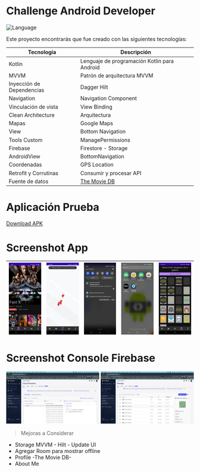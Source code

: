 # Challenge Android Developer
![Language](https://img.shields.io/badge/Language-Kotlin-purple.svg)

Este proyecto encontrarás que fue creado con las siguientes tecnologías:

| Tecnología | Descripción |
| ------ | ------ |
| Kotlin | Lenguaje de programación Kotlin para Android|
| MVVM | Patrón de arquitectura MVVM |
| Inyección de Dependencias | Dagger Hilt |
| Navigation | Navigation Component |
| Vinculación de vista | View Binding |
| Clean Architecture | Arquitectura |
| Mapas | Google Maps |
| View | Bottom Navigation |
| Tools Custom | ManagePermissions |
| Firebase | Firestore - Storage |
| AndroidView | BottomNavigation |
| Coordenadas | GPS Location |
| Retrofit y Corrutinas | Consumir y procesar  API |
| Fuente de datos | [The Movie DB](https://www.themoviedb.org/documentation/api) |

# Aplicación Prueba

[Download APK](https://github.com/ILara-wd/challenge-android-developer/blob/feature/firebase_storage/apk/app-challenge.apk)

# Screenshot App

| <img src="screenshot/movie.jpg"> | <img src="screenshot/maps.jpg"> | <img src="screenshot/notifications.jpg"> | <img src="screenshot/notify.jpg"> | <img src="screenshot/upload.jpg"> |
| ---------------------------------------------- | -------------------------------------------- | ------------------------------------------- | ------------------------------------------- | ------------------------------------------- |

# Screenshot Console Firebase

<p align="left"> 
<img src="screenshot/firestore.png" width="250">
<img src="screenshot/storage.png" width="250">

> Mejoras a Considerar
* Storage MVVM - Hilt - Update UI
* Agregar Room para mostrar offline
* Profile -The Movie DB-
* About Me